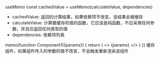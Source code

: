useMemo
   const cachedValue = useMemo(calculateValue, dependencies)
   * cachedValue: 返回的计算结果，如果依赖项不改变，该结果会被缓存
   * calculateValue: 计算要缓存的值的函数，它应该是纯函数，不应采用任何参数，并且应返回任何类型的值
   * dependencies: 依赖项列表

memo(function Component1({params}) {
  return (
    <>
    {params}
    </>
  )
})  缓存组件，如果组件传入的参数的值不改变，不会触发重新渲染该组件